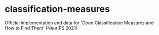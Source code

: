# classification-measures
Official implementation and data for 'Good Classification Measures and How to Find Them' (NeurIPS 2021)
